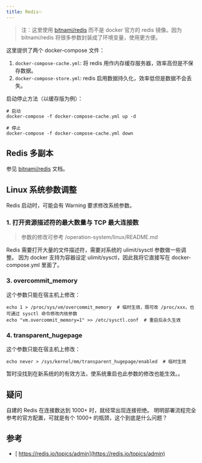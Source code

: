 ```yaml
---
title: Redis✨
---
```

>注：这里使用 [bitnami/redis](https://hub.docker.com/r/bitnami/redis/) 而不是 docker 官方的 redis 镜像。因为 bitnami/redis 将很多参数封装成了环境变量，使用更方便。

这里提供了两个 docker-compose 文件：

1. `docker-compose-cache.yml`: 将 redis 用作内存缓存服务器，效率高但是不保存数据。
2. `docker-compose-store.yml`: redis 启用数据持久化，效率低但是数据不会丢失。

启动停止方法（以缓存版为例）：

```
# 启动
docker-compose -f docker-compose-cache.yml up -d

# 停止 
docker-compose -f docker-compose-cache.yml down
```

## Redis 多副本

参见 [bitnami/redis](https://hub.docker.com/r/bitnami/redis/) 文档。

## Linux 系统参数调整

Redis 启动时，可能会有 Warning 要求修改系统参数。

### 1. 打开资源描述符的最大数量与 TCP 最大连接数

>参数的修改可参考 /operation-system/linux/README.md

Redis 需要打开大量的文件描述符，需要对系统的 ulimit/sysctl 参数做一些调整。
因为 docker 支持为容器设定 ulimit/sysctl，因此我将它直接写在 docker-compose.yml 里面了。

### 3. overcommit_memory

这个参数只能在宿主机上修改：

```
echo 1 > /proc/sys/vm/overcommit_memory  # 临时生效，既可改 /proc/xxx，也可通过 sysctl 命令修改内核参数 
echo "vm.overcommit_memory=1" >> /etc/sysctl.conf  # 重启后永久生效
```

### 4. transparent_hugepage

这个参数只能在宿主机上修改：

```
echo never > /sys/kernel/mm/transparent_hugepage/enabled  # 临时生效
```

暂时没找到在新系统的的有效方法，使系统重启也此参数的修改也能生效。。


## 疑问

自建的 Redis 在连接数达到 1000+ 时，就经常出现连接拒绝。
明明部署流程完全参考的官方配置，可就是有个 1000+ 的瓶颈，这个到底是什么问题？

## 参考

- [ https://redis.io/topics/admin](https://redis.io/topics/admin)
